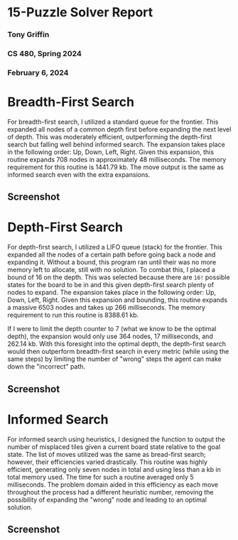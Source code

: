 # 15-Puzzle Solver Report
### Tony Griffin
### CS 480, Spring 2024
### February 6, 2024

# Breadth-First Search
For breadth-first search, I utilized a standard queue for the frontier.
This expanded all nodes of a common depth first before expanding the next level
of depth. This was moderately efficient, outperforming the depth-first
search but falling well behind informed search. The expansion takes place
in the following order: Up, Down, Left, Right. Given this expansion,
this routine expands 708 nodes in approximately 48 milliseconds. The
memory requirement for this routine is 1441.79 kb. The move output is the
same as informed search even with the extra expansions.

## Screenshot

# Depth-First Search
For depth-first search, I utilized a LIFO queue (stack) for the frontier.
This expanded all the nodes of a certain path before going back a node and
expanding it. Without a bound, this program ran until their was no more memory
left to allocate, still with no solution. To combat this, I placed a bound of
16 on the depth. This was selected because there are `16!` possible states for
the board to be in and this given depth-first search plenty of nodes to
expand. The expansion takes place in the following order: Up, Down, Left,
Right. Given this expansion and bounding, this routine expands a massive 6503
nodes and takes up 266 milliseconds. The memory requirement to run this
routine is 8388.61 kb.

If I were to limit the depth counter to 7 (what we know to be the optimal
depth), the expansion would only use 364 nodes, 17 milliseconds, and
262.14 kb. With this foresight into the optimal depth, the depth-first search
would then outperform breadth-first search in every metric (while using
the same steps) by limiting the number of "wrong" steps the agent can make
down the "incorrect" path.

## Screenshot

# Informed Search
For informed search using heuristics, I designed the function to output the
number of misplaced tiles given a current board state relative to the goal
state. The list of moves utilized was the same as bread-first search; however,
their efficiencies varied drastically. This routine was highly efficient,
generating only seven nodes in total and using less than a kb in total
memory used. The time for such a routine averaged only 5 milliseconds.
The problem domain aided in this efficiency as each move throughout the
process had a different heuristic number, removing the possibility of
expanding the "wrong" node and leading to an optimal solution.

## Screenshot

